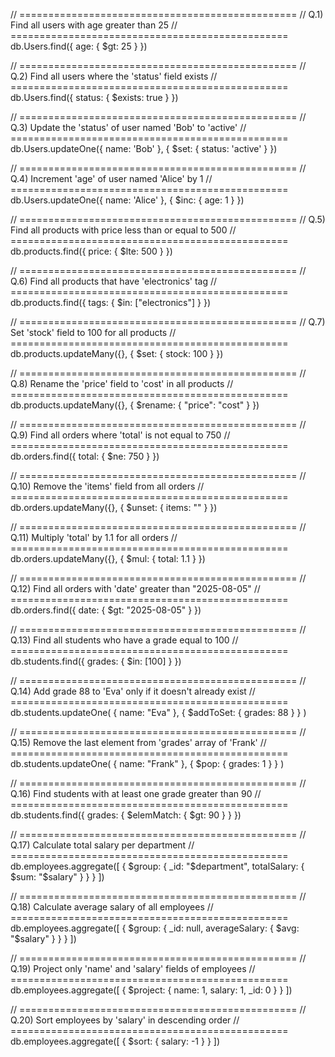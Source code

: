 // ================================================
// Q.1) Find all users with age greater than 25
// ================================================
db.Users.find({ age: { $gt: 25 } })

// ================================================
// Q.2) Find all users where the 'status' field exists
// ================================================
db.Users.find({ status: { $exists: true } })

// ================================================
// Q.3) Update the 'status' of user named 'Bob' to 'active'
// ================================================
db.Users.updateOne({ name: 'Bob' }, { $set: { status: 'active' } })

// ================================================
// Q.4) Increment 'age' of user named 'Alice' by 1
// ================================================
db.Users.updateOne({ name: 'Alice' }, { $inc: { age: 1 } })

// ================================================
// Q.5) Find all products with price less than or equal to 500
// ================================================
db.products.find({ price: { $lte: 500 } })

// ================================================
// Q.6) Find all products that have 'electronics' tag
// ================================================
db.products.find({ tags: { $in: ["electronics"] } })

// ================================================
// Q.7) Set 'stock' field to 100 for all products
// ================================================
db.products.updateMany({}, { $set: { stock: 100 } })

// ================================================
// Q.8) Rename the 'price' field to 'cost' in all products
// ================================================
db.products.updateMany({}, { $rename: { "price": "cost" } })

// ================================================
// Q.9) Find all orders where 'total' is not equal to 750
// ================================================
db.orders.find({ total: { $ne: 750 } })

// ================================================
// Q.10) Remove the 'items' field from all orders
// ================================================
db.orders.updateMany({}, { $unset: { items: "" } })

// ================================================
// Q.11) Multiply 'total' by 1.1 for all orders
// ================================================
db.orders.updateMany({}, { $mul: { total: 1.1 } })

// ================================================
// Q.12) Find all orders with 'date' greater than "2025-08-05"
// ================================================
db.orders.find({ date: { $gt: "2025-08-05" } })

// ================================================
// Q.13) Find all students who have a grade equal to 100
// ================================================
db.students.find({ grades: { $in: [100] } })

// ================================================
// Q.14) Add grade 88 to 'Eva' only if it doesn't already exist
// ================================================
db.students.updateOne(
  { name: "Eva" },
  { $addToSet: { grades: 88 } }
)

// ================================================
// Q.15) Remove the last element from 'grades' array of 'Frank'
// ================================================
db.students.updateOne(
  { name: "Frank" },
  { $pop: { grades: 1 } }
)

// ================================================
// Q.16) Find students with at least one grade greater than 90
// ================================================
db.students.find({ grades: { $elemMatch: { $gt: 90 } } })

// ================================================
// Q.17) Calculate total salary per department
// ================================================
db.employees.aggregate([
  {
    $group: {
      _id: "$department",
      totalSalary: { $sum: "$salary" }
    }
  }
])

// ================================================
// Q.18) Calculate average salary of all employees
// ================================================
db.employees.aggregate([
  {
    $group: {
      _id: null,
      averageSalary: { $avg: "$salary" }
    }
  }
])

// ================================================
// Q.19) Project only 'name' and 'salary' fields of employees
// ================================================
db.employees.aggregate([
  {
    $project: {
      name: 1,
      salary: 1,
      _id: 0
    }
  }
])

// ================================================
// Q.20) Sort employees by 'salary' in descending order
// ================================================
db.employees.aggregate([
  {
    $sort: { salary: -1 }
  }
])
